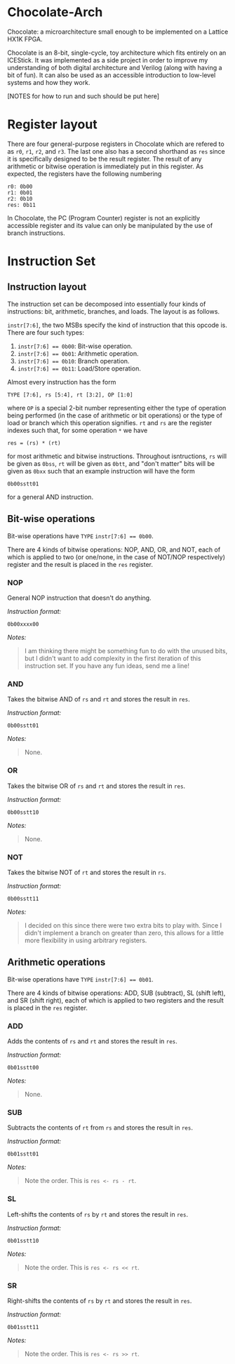 # Chocolate-Arch
Chocolate: a microarchitecture small enough to be implemented on a Lattice HX1K FPGA.

Chocolate is an 8-bit, single-cycle, toy architecture which fits entirely on an ICEStick. It was implemented as a side project in order to improve my understanding of both digital architecture and Verilog (along with having a bit of fun). It can also be used as an accessible introduction to low-level systems and how they work.

[NOTES for how to run and such should be put here]

# Register layout
There are four general-purpose registers in Chocolate which are refered to as `r0`, `r1`, `r2`, and `r3`. The last one also has a second shorthand as `res` since it is specifically designed to be the result register. The result of any arithmetic or bitwise operation is immediately put in this register. As expected, the registers have the following numbering
```
r0: 0b00
r1: 0b01
r2: 0b10
res: 0b11
```

In Chocolate, the PC (Program Counter) register is not an explicitly accessible register and its value can only be manipulated by the use of branch instructions.

# Instruction Set
## Instruction layout
The instruction set can be decomposed into essentially four kinds of instructions: bit, arithmetic, branches, and loads. The layout is as follows.

`instr[7:6]`, the two MSBs specify the kind of instruction that this opcode is. There are four such types:
1. `instr[7:6] == 0b00`: Bit-wise operation.
2. `instr[7:6] == 0b01`: Arithmetic operation.
3. `instr[7:6] == 0b10`: Branch operation.
4. `instr[7:6] == 0b11`: Load/Store operation.

Almost every instruction has the form
```
TYPE [7:6], rs [5:4], rt [3:2], OP [1:0]
```
where `OP` is a special 2-bit number representing either the type of operation being performed (in the case of arithmetic or bit operations) or the type of load or branch which this operation signifies. `rt` and `rs` are the register indexes such that, for some operation `*` we have
```
res = (rs) * (rt)
```
for most arithmetic and bitwise instructions. Throughout isntructions, `rs` will be given as `0bss`, `rt` will be given as `0btt`, and "don't matter" bits will be given as `0bxx` such that an example instruction will have the form
```
0b00sstt01
```
for a general AND instruction.

## Bit-wise operations
Bit-wise operations have `TYPE` `instr[7:6] == 0b00`.

There are 4 kinds of bitwise operations: NOP, AND, OR, and NOT, each of which is applied to two (or one/none, in the case of NOT/NOP respectively) register and the result is placed in the `res` register.

### NOP
General NOP instruction that doesn't do anything.

*Instruction format:*
```
0b00xxxx00
```

*Notes:*

>I am thinking there might be something fun to do with the unused bits, but I didn't want to add complexity in the first iteration of this instruction set. If you have any fun ideas, send me a line!

### AND
Takes the bitwise AND of `rs` and `rt` and stores the result in `res`.

*Instruction format:*
```
0b00sstt01
```
*Notes:*

> None.

### OR
Takes the bitwise OR of `rs` and `rt` and stores the result in `res`.

*Instruction format:*
```
0b00sstt10
```
*Notes:*

> None.

### NOT
Takes the bitwise NOT of `rt` and stores the result in `rs`.

*Instruction format:*
```
0b00sstt11
```
*Notes:*

> I decided on this since there were two extra bits to play with. Since I didn't implement a branch on greater than zero, this allows for a little more flexibility in using arbitrary registers.


## Arithmetic operations
Bit-wise operations have `TYPE` `instr[7:6] == 0b01`.

There are 4 kinds of bitwise operations: ADD, SUB (subtract), SL (shift left), and SR (shift right), each of which is applied to two registers and the result is placed in the `res` register.

### ADD
Adds the contents of `rs` and `rt` and stores the result in `res`.

*Instruction format:*
```
0b01sstt00
```
*Notes:*

> None.

### SUB
Subtracts the contents of `rt` from `rs` and stores the result in `res`.

*Instruction format:*
```
0b01sstt01
```
*Notes:*

> Note the order. This is `res <- rs - rt`.

### SL
Left-shifts the contents of `rs` by `rt` and stores the result in `res`.

*Instruction format:*
```
0b01sstt10
```
*Notes:*

> Note the order. This is `res <- rs << rt`.

### SR
Right-shifts the contents of `rs` by `rt` and stores the result in `res`.

*Instruction format:*
```
0b01sstt11
```
*Notes:*

> Note the order. This is `res <- rs >> rt`.